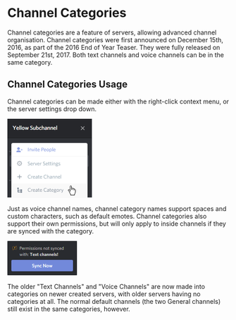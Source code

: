 <!-- TITLE: Channel Categories -->
<!-- SUBTITLE: A summary of channel categories -->

# Channel Categories
Channel categories are a feature of servers, allowing advanced channel organisation. Channel categories were first announced on December 15th, 2016, as part of the 2016 End of Year Teaser. They were fully released on September 21st, 2017. Both text channels and voice channels can be in the same category.

## Channel Categories Usage
Channel categories can be made either with the right-click context menu, or the server settings drop down.  

![Server settings drop down with categories](/uploads/qg-3-hnlj.png "Server settings drop down with categories")

Just as voice channel names, channel category names support spaces and custom characters, such as default emotes. Channel categories also support their own permissions, but will only apply to inside channels if they are synced with the category. 

![Sync alert](/uploads/a-8-wppaq.png "Sync alert")

The older "Text Channels" and "Voice Channels" are now made into categories on newer created servers, with older servers having no categories at all. The normal default channels (the two General channels) still exist in the same categories, however. 



